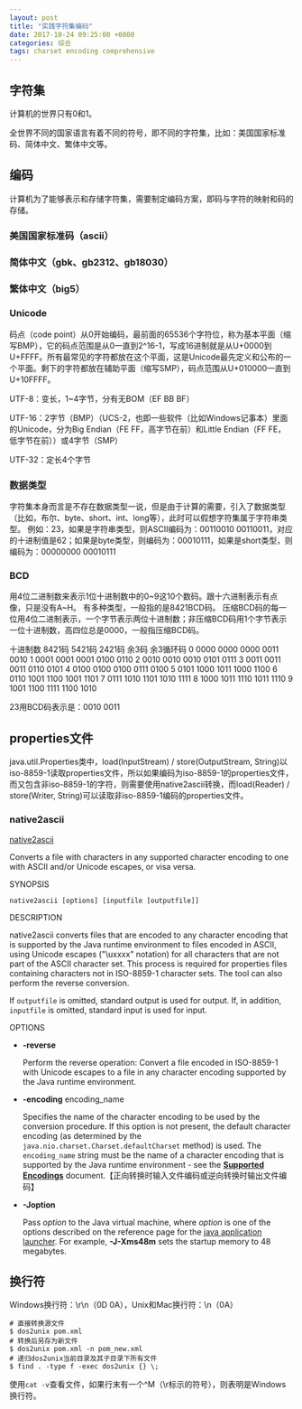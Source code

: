 ```yaml
---
layout: post
title: "实践字符集编码"
date: 2017-10-24 09:25:00 +0800
categories: 综合
tags: charset encoding comprehensive
---
```


## 字符集 

计算机的世界只有0和1。

全世界不同的国家语言有着不同的符号，即不同的字符集，比如：美国国家标准码、简体中文、繁体中文等。

## 编码

计算机为了能够表示和存储字符集，需要制定编码方案，即码与字符的映射和码的存储。

### 美国国家标准码（ascii）

### 简体中文（gbk、gb2312、gb18030）

### 繁体中文（big5）

### Unicode

码点（code point）从0开始编码，最前面的65536个字符位，称为基本平面（缩写BMP），它的码点范围是从0一直到2^16-1，写成16进制就是从U+0000到U+FFFF。所有最常见的字符都放在这个平面，这是Unicode最先定义和公布的一个平面。剩下的字符都放在辅助平面（缩写SMP），码点范围从U+010000一直到U+10FFFF。

UTF-8：变长，1~4字节，分有无BOM（EF BB BF）

UTF-16：2字节（BMP）（UCS-2，也即一些软件（比如Windows记事本）里面的Unicode，分为Big Endian（FE FF，高字节在前）和Little Endian（FF FE，低字节在前））或4字节（SMP）

UTF-32：定长4个字节

### 数据类型
字符集本身而言是不存在数据类型一说，但是由于计算的需要，引入了数据类型（比如，布尔、byte、short、int、long等），此时可以假想字符集属于字符串类型。
例如：23，如果是字符串类型，则ASCII编码为：00110010 00110011，对应的十进制值是62；如果是byte类型，则编码为：00010111，如果是short类型，则编码为：00000000 00010111

### BCD
用4位二进制数来表示1位十进制数中的0~9这10个数码。跟十六进制表示有点像，只是没有A~H。
有多种类型，一般指的是8421BCD码。
压缩BCD码的每一位用4位二进制表示，一个字节表示两位十进制数；非压缩BCD码用1个字节表示一位十进制数，高四位总是0000，一般指压缩BCD码。

十进制数	8421码	5421码	2421码	余3码	余3循环码
0	0000	0000	0000	0011	0010
1	0001	0001	0001	0100	0110
2	0010	0010	0010	0101	0111
3	0011	0011	0011	0110	0101
4	0100	0100	0100	0111	0100
5	0101	1000	1011	1000	1100
6	0110	1001	1100	1001	1101
7	0111	1010	1101	1010	1111
8	1000	1011	1110	1011	1110
9	1001	1100	1111	1100	1010

23用BCD码表示是：0010 0011

## properties文件
java.util.Properties类中，load(InputStream) / store(OutputStream, String)以iso-8859-1读取properties文件，所以如果编码为iso-8859-1的properties文件，而又包含非iso-8859-1的字符，则需要使用native2ascii转换，而load(Reader) / store(Writer, String)可以读取非iso-8859-1编码的properties文件。 

### native2ascii
[native2ascii](https://docs.oracle.com/javase/7/docs/technotes/tools/windows/native2ascii.html)

Converts a file with characters in any supported character encoding to one with ASCII and/or Unicode escapes, or visa versa.

SYNOPSIS

```
native2ascii [options] [inputfile [outputfile]]

```

DESCRIPTION

native2ascii converts files that are encoded to any character encoding that is supported by the Java runtime environment to files encoded in ASCII, using Unicode escapes ("\uxxxx" notation) for all characters that are not part of the ASCII character set. This process is required for properties files containing characters not in ISO-8859-1 character sets. The tool can also perform the reverse conversion.

If `outputfile` is omitted, standard output is used for output. If, in addition, `inputfile` is omitted, standard input is used for input.

OPTIONS

- **-reverse**

  Perform the reverse operation: Convert a file encoded in ISO-8859-1 with Unicode escapes to a file in any character encoding supported by the Java runtime environment.

- **-encoding** encoding_name

  Specifies the name of the character encoding to be used by the conversion procedure. If this option is not present, the default character encoding (as determined by the `java.nio.charset.Charset.defaultCharset` method) is used. The `encoding_name` string must be the name of a character encoding that is supported by the Java runtime environment - see the [**Supported Encodings**](https://docs.oracle.com/javase/7/docs/technotes/guides/intl/encoding.doc.html) document.【正向转换时输入文件编码或逆向转换时输出文件编码】

- **-Joption**

  Pass *option* to the Java virtual machine, where *option* is one of the options described on the reference page for the [java application launcher](https://docs.oracle.com/javase/7/docs/technotes/tools/windows/java.html). For example, **-J-Xms48m** sets the startup memory to 48 megabytes.

## 换行符

Windows换行符：\r\n（0D 0A），Unix和Mac换行符：\n（0A）

```shell
# 直接转换源文件
$ dos2unix pom.xml
# 转换后另存为新文件
$ dos2unix pom.xml -n pom_new.xml
# 递归dos2unix当前目录及其子目录下所有文件
$ find . -type f -exec dos2unix {} \;
```

使用`cat -v`查看文件，如果行末有一个^M（\r标示的符号），则表明是Windows换行符。